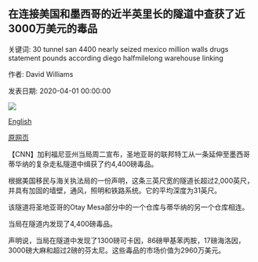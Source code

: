 ## 在连接美国和墨西哥的近半英里长的隧道中查获了近3000万美元的毒品

关键词: 30 tunnel san 4400 nearly seized mexico million walls drugs statement pounds according diego halfmilelong warehouse linking

作者: David Williams

发表日期: 2020-04-01 00:00:00

![](https://cdn.cnn.com/cnnnext/dam/assets/200401125958-01-san-diego-smuggling-tunnel-super-tease.jpg)

[English](Almost%20%2430%20million%20in%20drugs%20seized%20in%20nearly%20half-mile-long%20tunnel%20linking%20US%20and%20Mexico.md)

[原网页](https://edition.cnn.com/2020/04/01/us/san-diego-drug-tunnel-trnd/index.html)

【CNN】加利福尼亚州当局周二宣布，圣地亚哥的联邦特工从一条延伸至墨西哥蒂华纳的复杂走私隧道中缉获了约4,400磅毒品。

根据美国移民与海关执法局的一份声明，这条三英尺宽的隧道长超过2,000英尺，并具有加固的墙壁，通风，照明和铁路系统。它的平均深度为31英尺。

该隧道将圣地亚哥的Otay Mesa部分中的一个仓库与蒂华纳的另一个仓库相连。

当局在隧道内发现了4,400磅毒品。

声明说，当局在隧道中发现了1300磅可卡因，86磅甲基苯丙胺，17磅海洛因，3000磅大麻和超过2磅的芬太尼。这些毒品的市场价值为2960万美元。